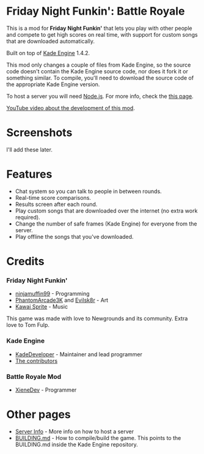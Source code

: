# Friday Night Funkin': Battle Royale

This is a mod for **Friday Night Funkin'** that lets you play with other people and compete to get high scores on real time, with support for custom songs that are downloaded automatically.

Built on top of [Kade Engine](https://github.com/KadeDev/Kade-Engine) 1.4.2.

This mod only changes a couple of files from Kade Engine, so the source code doesn't contain the Kade Engine source code, nor does it fork it or something similar. To compile, you'll need to download the source code of the appropriate Kade Engine version.

To host a server you will need [Node.js](https://nodejs.org). For more info, check the [this page](server/README.md).

[YouTube video about the development of this mod](https://youtu.be/EORzXsDwKUk).

# Screenshots

I'll add these later.

# Features

- Chat system so you can talk to people in between rounds.
- Real-time score comparisons.
- Results screen after each round.
- Play custom songs that are downloaded over the internet (no extra work required).
- Change the number of safe frames (Kade Engine) for everyone from the server.
- Play offline the songs that you've downloaded.

# Credits

### Friday Night Funkin'

- [ninjamuffin99](https://twitter.com/ninja_muffin99) - Programming
- [PhantomArcade3K](https://twitter.com/phantomarcade3k) and [Evilsk8r](https://twitter.com/evilsk8r) - Art
- [Kawai Sprite](https://twitter.com/kawaisprite) - Music

This game was made with love to Newgrounds and its community. Extra love to Tom Fulp.

### Kade Engine

- [KadeDeveloper](https://twitter.com/KadeDeveloper) - Maintainer and lead programmer
- [The contributors](https://github.com/KadeDev/Kade-Engine/graphs/contributors)

### Battle Royale Mod

- [XieneDev](https://www.youtube.com/c/XieneDev) - Programmer


# Other pages

- [Server Info](server/README.md) - More info on how to host a server
- [BUILDING.md](https://github.com/KadeDev/Kade-Engine/blob/master/BUILDING.md) - How to compile/build the game. This points to the BUILDING.md inside the Kade Engine repository.
